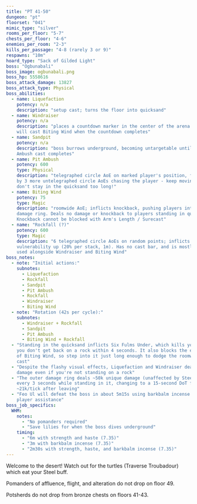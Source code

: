 ```yaml
---
title: "PT 41-50"
dungeon: "pt"
floorset: "041"
mimic_type: "silver"
rooms_per_floor: "5-7"
chests_per_floor: "4-6"
enemies_per_room: "2-3"
kills_per_passage: "4-8 (rarely 3 or 9)"
respawns: "10m"
hoard_type: "Sack of Gilded Light"
boss: "Ogbunabali"
boss_image: ogbunabali.png
boss_hp: 5558616
boss_attack_damage: 13827
boss_attack_type: Physical
boss_abilities:
  - name: Liquefaction
    potency: n/a
    description: "setup cast; turns the floor into quicksand"
  - name: Windraiser
    potency: n/a
    description: "places a countdown marker in the center of the arena which
    will cast Biting Wind when the countdown completes"
  - name: Sandpit
    potency: n/a
    description: "boss burrows underground, becoming untargetable until the Pit
    Ambush cast completes"
  - name: Pit Ambush
    potency: 600
    type: Physical
    description: "telegraphed circle AoE on marked player's position, followed
    by 3 more untelegraphed circle AoEs chasing the player - keep moving, and
    don't stay in the quicksand too long!"
  - name: Biting Wind
    potency: 75
    type: Magic
    description: "roomwide AoE; inflicts knockback, pushing players into the
    damage ring. Deals no damage or knockback to players standing in quicksand.
    Knockback cannot be blocked with Arm's Length / Surecast"
  - name: "Rockfall (?)"
    potency: 600
    type: Magic
    description: "6 telegraphed circle AoEs on random points; inflicts
    vulnerability up (20% per stack, 1m). Has no cast bar, and is mostly
    used alongside Windraiser and Biting Wind"
boss_notes:
  - note: "Initial actions:"
    subnotes:
      - Liquefaction
      - Rockfall
      - Sandpit
      - Pit Ambush
      - Rockfall
      - Windraiser
      - Biting Wind
  - note: "Rotation (42s per cycle):"
    subnotes:
      - Windraiser + Rockfall
      - Sandpit
      - Pit Ambush
      - Biting Wind + Rockfall
  - "Standing in the quicksand inflicts Six Fulms Under, which kills you if
    you don't get back on a rock within 4 seconds. It also blocks the effects
    of Biting Wind, so step into it just long enough to dodge the roomwide
    cast"
  - "Despite the flashy visual effects, Liquefaction and Windraiser deal no
    damage even if you're not standing on a rock"
  - "The outer damage ring deals ~50k unique damage (unaffected by Steel)
    every 3 seconds while standing in it, changing to a 15-second DoT for
    ~21k/tick after leaving"
  - "Feo Ul will defeat the boss in about 5m15s using barkbalm incense with no
    player assistance"
boss_job_specifics:
  WHM:
    notes:
      - "No pomanders required"
      - "Save lilies for when the boss dives underground"
    timing:
      - "6m with strength and haste (7.35)"
      - "3m with barkbalm incense (7.35)"
      - "2m30s with strength, haste, and barkbalm incense (7.35)"
---
```


Welcome to the desert! Watch out for the turtles (Traverse Troubadour) which
eat your Steel buff.

Pomanders of affluence, flight, and alteration do not drop on floor 49.

Potsherds do not drop from bronze chests on floors 41-43.
